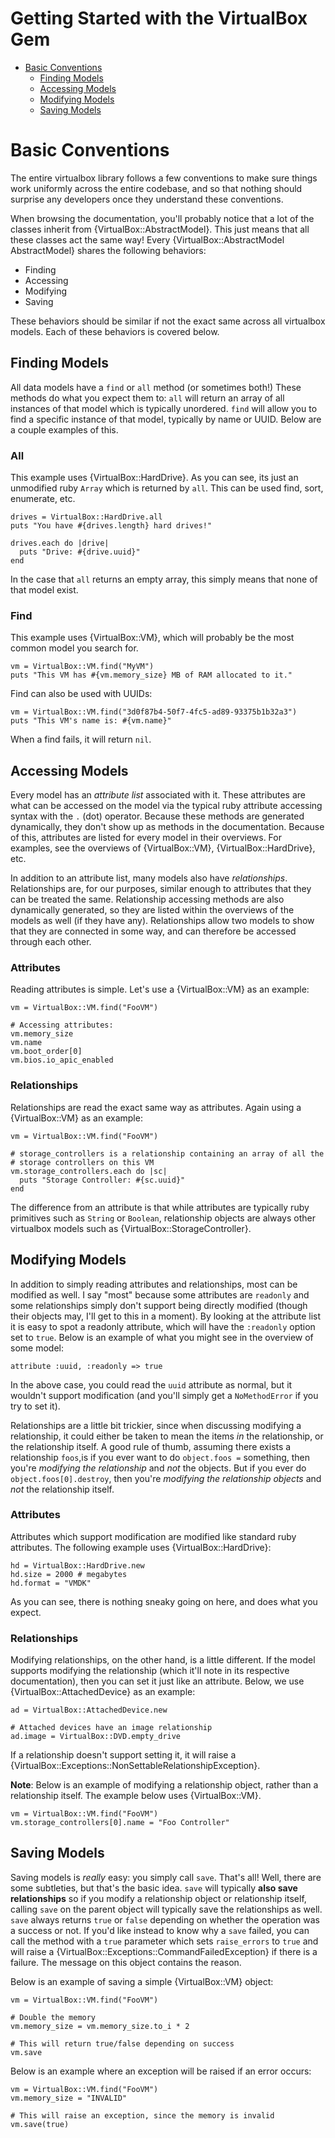# Getting Started with the VirtualBox Gem

* [Basic Conventions](#basic-conventions)
    * [Finding Models](#bc-finding-models)
    * [Accessing Models](#bc-accessing-models)
    * [Modifying Models](#bc-modifying-models)
    * [Saving Models](#bc-saving-models)

<a name="basic-conventions"></a>
# Basic Conventions

The entire virtualbox library follows a few conventions to make sure
things work uniformly across the entire codebase, and so that nothing
should surprise any developers once they understand these conventions.

When browsing the documentation, you'll probably notice that a lot of the
classes inherit from {VirtualBox::AbstractModel}. This just means that all
these classes act the same way! Every {VirtualBox::AbstractModel AbstractModel}
shares the following behaviors:

* Finding
* Accessing
* Modifying
* Saving

These behaviors should be similar if not the exact same across all
virtualbox models. Each of these behaviors is covered below.

<a name="bc-finding-models"></a>
## Finding Models

All data models have a `find` or `all` method (or sometimes both!) These
methods do what you expect them to: `all` will return an array of all instances
of that model which is typically unordered. `find` will allow you to find a
specific instance of that model, typically by name or UUID. Below are a couple
examples of this.

### All

This example uses {VirtualBox::HardDrive}. As you can see, its just an
unmodified ruby `Array` which is returned by `all`. This can be used find,
sort, enumerate, etc.

    drives = VirtualBox::HardDrive.all
    puts "You have #{drives.length} hard drives!"

    drives.each do |drive|
      puts "Drive: #{drive.uuid}"
    end

In the case that `all` returns an empty array, this simply means that none
of that model exist.

### Find

This example uses {VirtualBox::VM}, which will probably be the most common
model you search for.

    vm = VirtualBox::VM.find("MyVM")
    puts "This VM has #{vm.memory_size} MB of RAM allocated to it."

Find can also be used with UUIDs:

    vm = VirtualBox::VM.find("3d0f87b4-50f7-4fc5-ad89-93375b1b32a3")
    puts "This VM's name is: #{vm.name}"

When a find fails, it will return `nil`.

<a name="bc-accessing-models"></a>
## Accessing Models

Every model has an _attribute list_ associated with it. These attributes are
what can be accessed on the model via the typical ruby attribute accessing
syntax with the `.` (dot) operator. Because these methods are generated
dynamically, they don't show up as methods in the documentation. Because of this,
attributes are listed for every model in their overviews. For examples, see the
overviews of {VirtualBox::VM}, {VirtualBox::HardDrive}, etc.

In addition to an attribute list, many models also have _relationships_.
Relationships are, for our purposes, similar enough to attributes that they
can be treated the same. Relationship accessing methods are also dynamically
generated, so they are listed within the overviews of the models as well (if they
have any). Relationships allow two models to show that they are connected in some
way, and can therefore be accessed through each other.

### Attributes

Reading attributes is simple. Let's use a {VirtualBox::VM} as an example:

    vm = VirtualBox::VM.find("FooVM")

    # Accessing attributes:
    vm.memory_size
    vm.name
    vm.boot_order[0]
    vm.bios.io_apic_enabled

### Relationships

Relationships are read the exact same way as attributes. Again using a
{VirtualBox::VM} as an example:

    vm = VirtualBox::VM.find("FooVM")

    # storage_controllers is a relationship containing an array of all the
    # storage controllers on this VM
    vm.storage_controllers.each do |sc|
      puts "Storage Controller: #{sc.uuid}"
    end

The difference from an attribute is that while attributes are typically ruby
primitives such as `String` or `Boolean`, relationship objects are always other
virtualbox models such as {VirtualBox::StorageController}.

<a name="bc-modifying-models"></a>
## Modifying Models

In addition to simply reading attributes and relationships, most can be modified
as well. I say "most" because some attributes are `readonly` and some relationships
simply don't support being directly modified (though their objects may, I'll get to
this in a moment). By looking at the attribute list it is easy to spot a readonly
attribute, which will have the `:readonly` option set to `true`. Below is an example
of what you might see in the overview of some model:

    attribute :uuid, :readonly => true

In the above case, you could read the `uuid` attribute as normal, but it wouldn't support
modification (and you'll simply get a `NoMethodError` if you try to set it).

Relationships are a little bit trickier, since when discussing modifying a relationship,
it could either be taken to mean the items _in_ the relationship, or the relationship
itself. A good rule of thumb, assuming there exists a relationship `foos`,is if you ever
want to do `object.foos =` something, then you're _modifying the relationship_ and _not_
the objects. But if you ever do `object.foos[0].destroy`, then you're _modifying the
relationship objects_ and _not_ the relationship itself.

### Attributes

Attributes which support modification are modified like standard ruby attributes. The
following example uses {VirtualBox::HardDrive}:

    hd = VirtualBox::HardDrive.new
    hd.size = 2000 # megabytes
    hd.format = "VMDK"

As you can see, there is nothing sneaky going on here, and does what you expect.

### Relationships

Modifying relationships, on the other hand, is a little different. If the model supports
modifying the relationship (which it'll note in its respective documentation), then
you can set it just like an attribute. Below, we use {VirtualBox::AttachedDevice} as
an example:

    ad = VirtualBox::AttachedDevice.new

    # Attached devices have an image relationship
    ad.image = VirtualBox::DVD.empty_drive

If a relationship doesn't support setting it, it will raise a {VirtualBox::Exceptions::NonSettableRelationshipException}.

**Note**: Below is an example of modifying a relationship object, rather than a
relationship itself. The example below uses {VirtualBox::VM}.

    vm = VirtualBox::VM.find("FooVM")
    vm.storage_controllers[0].name = "Foo Controller"

<a name="bc-saving-models"></a>
## Saving Models

Saving models is _really_ easy: you simply call `save`. That's all! Well, there are
some subtleties, but that's the basic idea. `save` will typically **also save relationships**
so if you modify a relationship object or relationship itself, calling `save` on the
parent object will typically save the relationships as well. `save` always returns
`true` or `false` depending on whether the operation was a success or not. If you'd like
instead to know why a `save` failed, you can call the method with a `true` parameter
which sets `raise_errors` to `true` and will raise a {VirtualBox::Exceptions::CommandFailedException}
if there is a failure. The message on this object contains the reason.

Below is an example of saving a simple {VirtualBox::VM} object:

    vm = VirtualBox::VM.find("FooVM")

    # Double the memory
    vm.memory_size = vm.memory_size.to_i * 2

    # This will return true/false depending on success
    vm.save

Below is an example where an exception will be raised if an error occurs:

    vm = VirtualBox::VM.find("FooVM")
    vm.memory_size = "INVALID"

    # This will raise an exception, since the memory is invalid
    vm.save(true)
